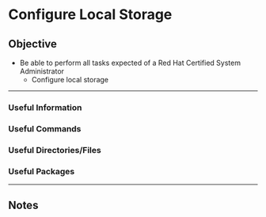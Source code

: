# Configure Local Storage

## Objective
* Be able to perform all tasks expected of a Red Hat Certified System Administrator
	* Configure local storage

---

### Useful Information

### Useful Commands

### Useful Directories/Files

### Useful Packages

---

## Notes
